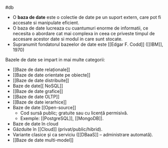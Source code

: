 #db
- O **baza de date**  este o colectie de date pe un suport extern, care pot fi accesate si manipulate eficient.
- O baza de date lucreaza cu cuantumuri enorme de informatii, ce necesita o abordare cat mai complexa in ceea ce priveste timpul de accesare acestor date si modul in care sunt stocate.
- Supranumit fondatorul bazeelor de date este [[Edgar F. Codd]] ([[IBM]], 1970)

Bazele de date se impart in mai multe categorii:
- [[Baze de date relaționale]]
- [[Baze de date orientate pe obiecte]]
- [[Baze de date distribuite]]
- Baze de date[[ NoSQL]]
- [[Baze de date grafice]]
- [[Baze de date OLTP]]
- [[Baze de date ierarhice]]
- Baze de date [[Open-source]]
	- Cod sursă public; gratuite sau cu licență permisivă.
	- Exemple: [[PostgreSQL]], [[MongoDB]].
- Baze de date în cloud
- Găzduite în [[Cloud]] (privat/public/hibrid).
- Variante clasice și ca serviciu ([[DBaaS]] – administrare automată).
- [[Baze de date multi-model]]


